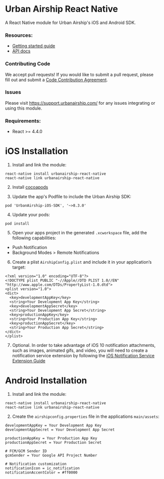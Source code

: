 # Urban Airship React Native

A React Native module for Urban Airship's iOS and Android SDK.

### Resources:

* [Getting started guide](http://docs.urbanairship.com/platform/react-native/)
* [API docs](http://docs.urbanairship.com/reference/libraries/react-native/latest/index.html)

### Contributing Code

We accept pull requests! If you would like to submit a pull request, please fill out and submit a
[Code Contribution Agreement](https://docs.urbanairship.com/contribution-agreement.html).

### Issues

Please visit https://support.urbanairship.com/ for any issues integrating or using this module.

### Requirements:
 - React >= 4.4.0

# iOS Installation

1) Install and link the module:
```
react-native install urbanairship-react-native
react-native link urbanairship-react-native
```

2) Install [cocoapods](https://guides.cocoapods.org/using/getting-started.html)

3) Update the app's Podfile to include the Urban Airship SDK:
```
pod 'UrbanAirship-iOS-SDK', '~>8.3.0'
```

4) Update your pods:
```
pod install
```

5) Open your apps project in the generated `.xcworkspace` file, add the following
capabilities:
  - Push Notification
  - Background Modes > Remote Notifications

6) Create a plist `AirshipConfig.plist` and include it in your application’s target:
```
<?xml version="1.0" encoding="UTF-8"?>
<!DOCTYPE plist PUBLIC "-//Apple//DTD PLIST 1.0//EN" "http://www.apple.com/DTDs/PropertyList-1.0.dtd">
<plist version="1.0">
<dict>
  <key>developmentAppKey</key>
  <string>Your Development App Key</string>
  <key>developmentAppSecret</key>
  <string>Your Development App Secret</string>
  <key>productionAppKey</key>
  <string>Your Production App Key</string>
  <key>productionAppSecret</key>
  <string>Your Production App Secret</string>
</dict>
</plist>
```

7) Optional. In order to take advantage of iOS 10 notification attachments, such as images, animated gifs, and
video, you will need to create a notification service extension by following the [iOS Notification Service Extension Guide](https://docs.urbanairship.com/platform/reference/ios-extension/#cocoapods)

# Android Installation

1) Install and link the module:
```
react-native install urbanairship-react-native
react-native link urbanairship-react-native
```

2) Create the `airshipconfig.properties` file in the applications `main/assets`:
```
developmentAppKey = Your Development App Key
developmentAppSecret = Your Development App Secret

productionAppKey = Your Production App Key
productionAppSecret = Your Production Secret

# FCM/GCM Sender ID
gcmSender = Your Google API Project Number

# Notification customization
notificationIcon = ic_notification
notificationAccentColor = #ff0000
```
